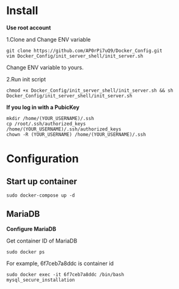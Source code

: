 # Install

**Use root account**

1.Clone and Change ENV variable

```shell script
git clone https://github.com/AP0rPi7uQ9/Docker_Config.git
vim Docker_Config/init_server_shell/init_server.sh
```
Change ENV variable to yours.



2.Run init script

```shell script
chmod +x Docker_Config/init_server_shell/init_server.sh && sh Docker_Config/init_server_shell/init_server.sh
```



**If you log in with a PubicKey**

```
mkdir /home/(YOUR_USERNAME)/.ssh
cp /root/.ssh/authorized_keys /home/(YOUR_USERNAME)/.ssh/authorized_keys
chown -R (YOUR_USERNAME) /home/(YOUR_USERNAME)/.ssh
```



# Configuration

## Start up container

```
sudo docker-compose up -d
```



## MariaDB

**Configure MariaDB**

Get container ID of MariaDB

```
sudo docker ps
```

For example, 6f7ceb7a8ddc is container id

```
sudo docker exec -it 6f7ceb7a8ddc /bin/bash
mysql_secure_installation
```

